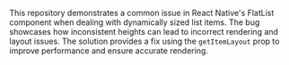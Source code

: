 This repository demonstrates a common issue in React Native's FlatList component when dealing with dynamically sized list items. The bug showcases how inconsistent heights can lead to incorrect rendering and layout issues. The solution provides a fix using the `getItemLayout` prop to improve performance and ensure accurate rendering.